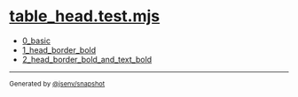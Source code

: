 # [table_head.test.mjs](../table_head.test.mjs)


- [0_basic](0_basic/0_basic.md)
- [1_head_border_bold](1_head_border_bold/1_head_border_bold.md)
- [2_head_border_bold_and_text_bold](2_head_border_bold_and_text_bold/2_head_border_bold_and_text_bold.md)

---

<sub>
  Generated by <a href="https://github.com/jsenv/core/tree/main/packages/independent/snapshot">@jsenv/snapshot</a>
</sub>
